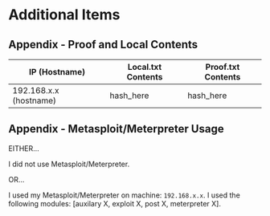 
# Additional Items

## Appendix - Proof and Local Contents

IP (Hostname) | Local.txt Contents | Proof.txt Contents
--------------|--------------------|-------------------
192.168.x.x (hostname)   | hash_here          | hash_here

## Appendix - Metasploit/Meterpreter Usage

EITHER...

I did not use Metasploit/Meterpreter.

OR... 

I used my Metasploit/Meterpreter on machine: `192.168.x.x`.  I used the following modules: [auxilary X, exploit X, post X, meterpreter X].

